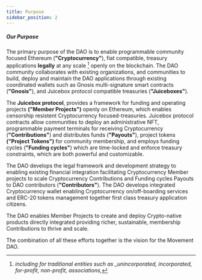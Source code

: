 ```yaml
---
title: Purpose
sidebar_position: 2
---
```


##### Our Purpose

The primary purpose of the DAO is to enable programmable community focused Ethereum (**"Cryptocurrency"**), fiat compatible, treasury applications **legally** at any scale [^1] openly on the blockchain. The DAO community collaborates with existing organizations, and communities to build, deploy and maintain the DAO applications through existing coordinated wallets such as Gnosis multi-signature smart contracts (**"Gnosis"**), and Juicebox protocol compatible treasuries (**"Juiceboxes"**).

The **Juicebox protocol**, provides a framework for funding and operating projects **("Member Projects")** openly on Ethereum, which enables censorship resistent Cryptocurrency focused-treasuries. Juicebox protocol contracts allow communities to deploy an administrative NFT, programmable payment terminals for receiving Cryptocurrency (**"Contributions"**) and distributes funds (**"Payouts"**), project tokens **("Project Tokens")** for community membership, and employs funding cycles (**"Funding cycles"**) which are time-locked and enforce treasury constraints, which are both powerful and customizable.

The DAO develops the legal framework and development strategy to enabling existing financial integration facilitating Cryptocurrency Member projects to scale Cryptocurrency Contributions and Funding cycles Payouts to DAO contributors (**"Contributors"**). The DAO develops integrated Cryptocurrency wallet enabling Cryptocurrency on/off-boarding services and ERC-20 tokens management together first class treasury application citizens.

The DAO enables Member Projects to create and deploy Crypto-native products directly integrated providing richer, sustainable, membership Contributions to thrive and scale.

The combination of all these efforts together is the vision for the Movement DAO.

[^1]: _including for traditional entities such as \_unincorporated, incorporated, for-profit, non-profit, associations,_
